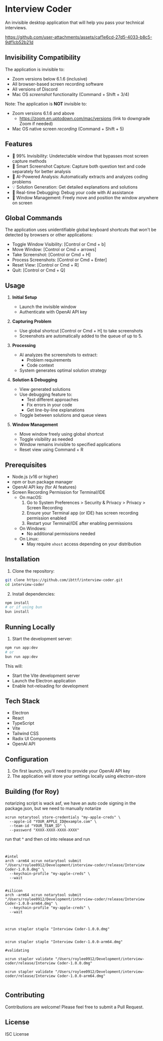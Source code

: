 # Interview Coder

An invisible desktop application that will help you pass your technical interviews.

https://github.com/user-attachments/assets/caf1e6cd-27d5-4033-b8c5-9df1cb52b21d

## Invisibility Compatibility

The application is invisible to:

- Zoom versions below 6.1.6 (inclusive)
- All browser-based screen recording software
- All versions of Discord
- Mac OS _screenshot_ functionality (Command + Shift + 3/4)

Note: The application is **NOT** invisible to:

- Zoom versions 6.1.6 and above
  - https://zoom.en.uptodown.com/mac/versions (link to downgrade Zoom if needed)
- Mac OS native screen _recording_ (Command + Shift + 5)

## Features

- 🎯 99% Invisibility: Undetectable window that bypasses most screen capture methods
- 📸 Smart Screenshot Capture: Capture both question text and code separately for better analysis
- 🤖 AI-Powered Analysis: Automatically extracts and analyzes coding problems
- 💡 Solution Generation: Get detailed explanations and solutions
- 🔧 Real-time Debugging: Debug your code with AI assistance
- 🎨 Window Management: Freely move and position the window anywhere on screen

## Global Commands

The application uses unidentifiable global keyboard shortcuts that won't be detected by browsers or other applications:

- Toggle Window Visibility: [Control or Cmd + b]
- Move Window: [Control or Cmd + arrows]
- Take Screenshot: [Control or Cmd + H]
- Process Screenshots: [Control or Cmd + Enter]
- Reset View: [Control or Cmd + R]
- Quit: [Control or Cmd + Q]

## Usage

1. **Initial Setup**

   - Launch the invisible window
   - Authenticate with OpenAI API key

2. **Capturing Problem**

   - Use global shortcut [Control or Cmd + H] to take screenshots
   - Screenshots are automatically added to the queue of up to 5.

3. **Processing**

   - AI analyzes the screenshots to extract:
     - Problem requirements
     - Code context
   - System generates optimal solution strategy

4. **Solution & Debugging**

   - View generated solutions
   - Use debugging feature to:
     - Test different approaches
     - Fix errors in your code
     - Get line-by-line explanations
   - Toggle between solutions and queue views

5. **Window Management**
   - Move window freely using global shortcut
   - Toggle visibility as needed
   - Window remains invisible to specified applications
   - Reset view using Command + R

## Prerequisites

- Node.js (v16 or higher)
- npm or bun package manager
- OpenAI API key (for AI features)
- Screen Recording Permission for Terminal/IDE
  - On macOS:
    1. Go to System Preferences > Security & Privacy > Privacy > Screen Recording
    2. Ensure your Terminal app (or IDE) has screen recording permission enabled
    3. Restart your Terminal/IDE after enabling permissions
  - On Windows:
    - No additional permissions needed
  - On Linux:
    - May require `xhost` access depending on your distribution

## Installation

1. Clone the repository:

```bash
git clone https://github.com/ibttf/interview-coder.git
cd interview-coder
```

2. Install dependencies:

```bash
npm install
# or if using bun
bun install
```

## Running Locally

1. Start the development server:

```bash
npm run app:dev
# or
bun run app:dev
```

This will:

- Start the Vite development server
- Launch the Electron application
- Enable hot-reloading for development

## Tech Stack

- Electron
- React
- TypeScript
- Vite
- Tailwind CSS
- Radix UI Components
- OpenAI API

## Configuration

1. On first launch, you'll need to provide your OpenAI API key
2. The application will store your settings locally using electron-store

## Building (for Roy)

notarizing script is wack asf, we have an auto code signing in the package.json, but we need to manually notarize

```
xcrun notarytool store-credentials "my-apple-creds" \
  --apple-id "YOUR_APPLE_ID@example.com" \
  --team-id "YOUR_TEAM_ID" \
  --password "XXXX-XXXX-XXXX-XXXX"
```

run that ^ and then cd into release and run

```


#intel
arch -arm64 xcrun notarytool submit "/Users/roylee0912/Development/interview-coder/release/Interview Coder-1.0.0.dmg" \
  --keychain-profile "my-apple-creds" \
  --wait


#silicon
arch -arm64 xcrun notarytool submit "/Users/roylee0912/Development/interview-coder/release/Interview Coder-1.0.0-arm64.dmg" \
  --keychain-profile "my-apple-creds" \
  --wait



xcrun stapler staple "Interview Coder-1.0.0.dmg"


xcrun stapler staple "Interview Coder-1.0.0-arm64.dmg"

#validating

xcrun stapler validate "/Users/roylee0912/Development/interview-coder/release/Interview Coder-1.0.0.dmg"

xcrun stapler validate "/Users/roylee0912/Development/interview-coder/release/Interview Coder-1.0.0-arm64.dmg"


```

## Contributing

Contributions are welcome! Please feel free to submit a Pull Request.

## License

ISC License
